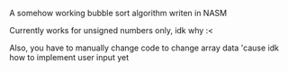 A somehow working bubble sort algorithm writen in NASM

Currently works for unsigned numbers only, idk why :<

Also, you have to manually change code to change array data 'cause idk how to implement user input yet
